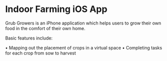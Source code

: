 # Indoor Farming iOS App 

Grub Growers is an iPhone application which helps users to grow their own food in the comfort of their own home. 

Basic features include:

• Mapping out the placement of crops in a virtual space
• Completing tasks for each crop from sow to harvest
